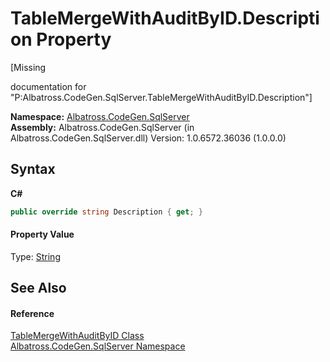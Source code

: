 # TableMergeWithAuditByID.Description Property 
 

\[Missing <summary> documentation for "P:Albatross.CodeGen.SqlServer.TableMergeWithAuditByID.Description"\]

**Namespace:**&nbsp;<a href="N_Albatross_CodeGen_SqlServer.md">Albatross.CodeGen.SqlServer</a><br />**Assembly:**&nbsp;Albatross.CodeGen.SqlServer (in Albatross.CodeGen.SqlServer.dll) Version: 1.0.6572.36036 (1.0.0.0)

## Syntax

**C#**<br />
``` C#
public override string Description { get; }
```


#### Property Value
Type: <a href="http://msdn2.microsoft.com/en-us/library/s1wwdcbf" target="_blank">String</a>

## See Also


#### Reference
<a href="T_Albatross_CodeGen_SqlServer_TableMergeWithAuditByID.md">TableMergeWithAuditByID Class</a><br /><a href="N_Albatross_CodeGen_SqlServer.md">Albatross.CodeGen.SqlServer Namespace</a><br />
